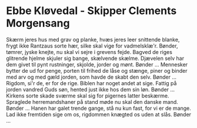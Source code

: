 # Ebbe Kløvedal - Skipper Clements Morgensang


Skærm jeres hus med grav og planke,
hvæs jeres leer snittende blanke,
frygt ikke Rantzaus sorte hær,
silke skal vige for vadmelsklæ'r.
Bønder, tømrer, jyske knejte,
nu skal vi sejre i grevens fejde.
Bagved de riges glitrende hjelme
skjuler sig bange, skælvende skælme.
Djævelen selv har dem givet til pynt
rustninger, skjolde, jorder og mønt.
Bønder ...
Mennesker bytter de ud for penge,
porten til frihed de låse og stænge,
piner og binder med arv og med gæld
jorden, som havde de skabt den selv.
Bønder ...
Rigdom, si'r de, er for de rige.
Biblen har noget andet at sige.
Fattig på jorden vandred Guds søn,
hented just ikke hos dem sin løn.
Bønder ...
Kirkens sorte skade sværme
skal sig for pigernes latter beskærme.
Spraglede herremandshaner på stand
møde nu skal den danske mand.
Bønder ...
Hanen har galet trende gange,
stå nu kun fast, for vi er de mange.
Lad ikke fremtiden sige om os,
rigdommen knægted os uden at slås.
Bønder ...
